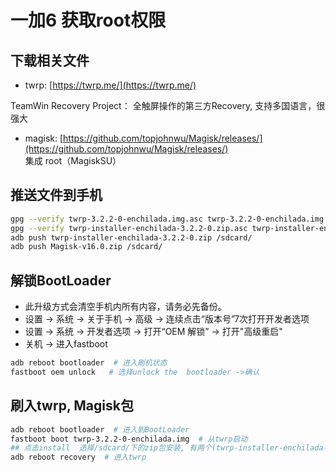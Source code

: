 # 一加6 获取root权限

## 下载相关文件
- twrp: [https://twrp.me/](https://twrp.me/)

TeamWin Recovery Project： 全触屏操作的第三方Recovery, 支持多国语言，很强大

- magisk: [https://github.com/topjohnwu/Magisk/releases/](https://github.com/topjohnwu/Magisk/releases/)
集成 root（MagiskSU）

## 推送文件到手机
``` bash 
gpg --verify twrp-3.2.2-0-enchilada.img.asc twrp-3.2.2-0-enchilada.img  # 引导文件校验
gpg --verify twrp-installer-enchilada-3.2.2-0.zip.asc twrp-installer-enchilada-3.2.2-0.zip  # 安装包校验
adb push twrp-installer-enchilada-3.2.2-0.zip /sdcard/
adb push Magisk-v16.0.zip /sdcard/
```

## 解锁BootLoader
- 此升级方式会清空手机内所有内容，请务必先备份。
- 设置 -> 系统 -> 关于手机 -> 高级 -> 连续点击“版本号”7次打开开发者选项
- 设置 -> 系统 -> 开发者选项 ->  打开“OEM 解锁” -> 打开"高级重启"
- 关机 -> 进入fastboot 

``` bash
adb reboot bootloader  # 进入刷机状态
fastboot oem unlock   # 选择unlock the  bootloader ->确认
```


##  刷入twrp, Magisk包
``` bash
adb reboot bootloader  # 进入到BootLoader
fastboot boot twrp-3.2.2-0-enchilada.img  # 从twrp启动
## 点击install  选择/sdcard/下的zip包安装, 有两个(twrp-installer-enchilada-3.2.2-0.zip)是更改系统recovery， (Magisk-v16.0.zip)是root管理包
adb reboot recovery  # 进入twrp
```
